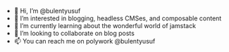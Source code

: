 - 👋 Hi, I’m @bulentyusuf
- 👀 I’m interested in blogging, headless CMSes, and composable content
- 🌱 I’m currently learning about the wonderful world of jamstack
- 💞️ I’m looking to collaborate on blog posts
- 📫 You can reach me on polywork @bulentyusuf

<!---
bulentyusuf/bulentyusuf is a ✨ special ✨ repository because its `README.md` (this file) appears on your GitHub profile.
You can click the Preview link to take a look at your changes.
--->
